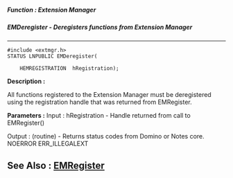 ##### Function : Extension Manager
##### EMDeregister - Deregisters functions from Extension Manager
---
```
#include <extmgr.h>
STATUS LNPUBLIC EMDeregister(

	HEMREGISTRATION  hRegistration);
```
**Description :**

All functions registered to the Extension Manager must be deregistered using 
the registration handle that was returned from EMRegister.

**Parameters :**
Input :
hRegistration  -  Handle returned from call to EMRegister()

Output :
(routine)  -  Returns status codes from Domino or Notes core.
NOERROR
ERR_ILLEGALEXT



**See Also :**
[EMRegister](/reference/Func/EMRegister)
---
